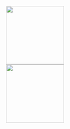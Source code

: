 <a href="#">
  <img height=160 align="center" src="https://github-readme-stats.vercel.app/api?username=earies&theme=dracula&show_icons=true&include_all_commits=true)" />
</a>

<br/>

<a href="#">
  <img height=160 align="center" src="https://github-readme-streak-stats-eight.vercel.app/?user=earies&theme=dracula&hide_border=false" />
</a>
